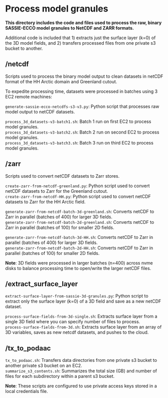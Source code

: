 # Process model granules

**This directory includes the code and files used to process the raw, binary SASSIE-ECCO model granules to NetCDF and ZARR formats.**

Additional code is included that 1) extracts just the surface layer (k=0) of the 3D model fields, and 2) transfers processed files from one private s3 bucket to another.

## /netcdf
Scripts used to process the binary model output to clean datasets in netCDF format of the HH Arctic domain and Greenland cutout.

To expedite processing time, datasets were processed in batches using 3 EC2 remote machines:

`generate-sassie-ecco-netcdfs-s3-v3.py`: Python script that processes raw model output to netCDF datasets.

`process_3d_datasets-v3-batch1.sh`: Batch 1 run on first EC2 to process model granules.<br>
`process_3d_datasets-v3-batch2.sh`: Batch 2 run on second EC2 to process model granules.<br>
`process_3d_datasets-v3-batch3.sh`: Batch 3 run on third EC2 to process model granules.

## /zarr
Scripts used to convert netCDF datasets to Zarr stores.

`create-zarr-from-netcdf-greenland.py`: Python script used to convert netCDF datasets to Zarr for the Greenland cutout.<br>
`create-zarr-from-netcdf-HH.py`: Python script used to convert netCDF datasets to Zarr for the HH Arctic field.

`generate-zarr-from-netcdf-batch-3d-greenland.sh`: Converts netCDF to Zarr in parallel (batches of 400) for larger 3D fields.<br>
`generate-zarr-from-netcdf-batch-2d-greenland.sh`: Converts netCDF to Zarr in parallel (batches of 100) for smaller 2D fields.

`generate-zarr-from-netcdf-batch-3d-HH.sh`: Converts netCDF to Zarr in parallel (batches of 400) for larger 3D fields.<br>
`generate-zarr-from-netcdf-batch-2d-HH.sh`: Converts netCDF to Zarr in parallel (batches of 100) for smaller 2D fields.

**Note**: 3D fields were processed in larger batches (n=400) across nvme disks to balance processing time to open/write the larger netCDF files.

## /extract_surface_layer

`extract-surface-layer-from-sassie-3d-granules.py`: Python script to extract only the surface layer (k=0) of a 3D field and save as a new netCDF dataset.

`process-surface-fields-from-3d-single.sh`: Extracts surface layer from a single 3D field where you can specify number of files to process. <br>
`process-surface-fields-from-3d.sh`: Extracts surface layer from an array of 3D variables, saves as new netcdf datasets, and pushes to the cloud.

## /tx_to_podaac

`tx_to_podaac.sh`: Transfers data directories from one private s3 bucket to another private s3 bucket on an EC2.<br>
`summarize_s3_contents.sh`: Summarizes the total size (GB) and number of files for each subdirectory within a parent s3 bucket.

**Note**: These scripts are configured to use private access keys stored in a local credentials file.
